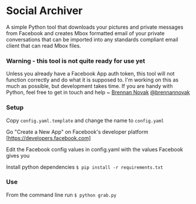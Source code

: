 Social Archiver
===============

A simple Python tool that downloads your pictures and private messages from Facebook and creates Mbox formatted email of your private conversations that can be imported into any standards compliant email client that can read Mbox files.

### Warning - this tool is not quite ready for use yet

Unless you already have a Facebook App auth token, this tool will not function correctly and do what it is supposed to. I'm working on this as much as possible, but development takes time. If you are handy with Python, feel free to get in touch and help ~ [Brennan Novak](https://brennannovak.com ) [@brennannovak](https://github.com/brennannovak )


### Setup

Copy `config.yaml.template` and change the name to `config.yaml`

Go "Create a New App" on Facebook's developer platform [https://developers.facebook.com]

Edit the Facebook config values in config.yaml with the values Facebook gives you

Install python dependencies `$ pip install -r requirements.txt`


### Use

From the command line run `$ python grab.py`
